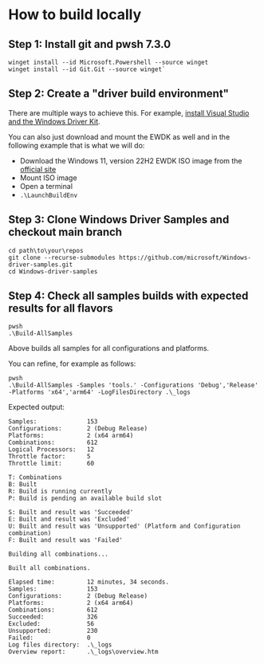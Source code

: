 # How to build locally

## Step 1: Install git and pwsh 7.3.0
```
winget install --id Microsoft.Powershell --source winget
winget install --id Git.Git --source winget`
```

## Step 2: Create a "driver build environment"

There are multiple ways to achieve this. For example, [install Visual Studio and the Windows Driver Kit](https://learn.microsoft.com/en-us/windows-hardware/drivers/download-the-wdk#download-and-install-the-windows-11-version-22h2-wdk). 

You can also just download and mount the EWDK as well and in the following example that is what we will do:
  * Download the Windows 11, version 22H2 EWDK ISO image from the [official site](https://learn.microsoft.com/en-us/legal/windows/hardware/enterprise-wdk-license-2022)
  * Mount ISO image
  * Open a terminal
  * `.\LaunchBuildEnv`
  
## Step 3: Clone Windows Driver Samples and checkout main branch

```
cd path\to\your\repos
git clone --recurse-submodules https://github.com/microsoft/Windows-driver-samples.git
cd Windows-driver-samples
```

## Step 4: Check all samples builds with expected results for all flavors

```
pwsh
.\Build-AllSamples
```
Above builds all samples for all configurations and platforms.  

You can refine, for example as follows:
```
pwsh
.\Build-AllSamples -Samples 'tools.' -Configurations 'Debug','Release' -Platforms 'x64','arm64' -LogFilesDirectory .\_logs
```

Expected output:
```
Samples:              153
Configurations:       2 (Debug Release)
Platforms:            2 (x64 arm64)
Combinations:         612
Logical Processors:   12
Throttle factor:      5
Throttle limit:       60

T: Combinations
B: Built
R: Build is running currently
P: Build is pending an available build slot

S: Built and result was 'Succeeded'
E: Built and result was 'Excluded'
U: Built and result was 'Unsupported' (Platform and Configuration combination)
F: Built and result was 'Failed'

Building all combinations...

Built all combinations.

Elapsed time:         12 minutes, 34 seconds.
Samples:              153
Configurations:       2 (Debug Release)
Platforms:            2 (x64 arm64)
Combinations:         612
Succeeded:            326
Excluded:             56
Unsupported:          230
Failed:               0
Log files directory:  .\_logs
Overview report:      .\_logs\overview.htm
```
